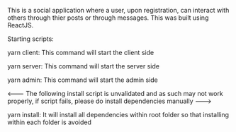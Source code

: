 This is a social application where a user, upon registration, can interact with others through thier posts or through messages. This was built using ReactJS.

Starting scripts:
<!--  -->
yarn client: This command will start the client side
<!--  -->
yarn server: This command will start the server side
<!--  -->
yarn admin: This command will start the admin side
<!--  -->
<--- The following install script is unvalidated and as such may not work properly, if script fails, please do install dependencies manually --->
<!--  -->
yarn install: It will install all dependencies within root folder so that installing within each folder is avoided